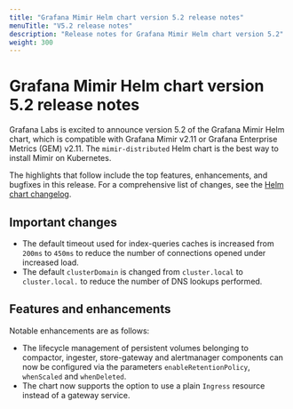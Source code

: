 ```yaml
---
title: "Grafana Mimir Helm chart version 5.2 release notes"
menuTitle: "V5.2 release notes"
description: "Release notes for Grafana Mimir Helm chart version 5.2"
weight: 300
---
```


# Grafana Mimir Helm chart version 5.2 release notes

Grafana Labs is excited to announce version 5.2 of the Grafana Mimir Helm chart, which is compatible with Grafana Mimir v2.11 or Grafana Enterprise Metrics (GEM) v2.11. The `mimir-distributed` Helm chart is the best way to install Mimir on Kubernetes.

The highlights that follow include the top features, enhancements, and bugfixes in this release. For a comprehensive list of changes, see the [Helm chart changelog](https://github.com/grafana/mimir/tree/main/operations/helm/charts/mimir-distributed/CHANGELOG.md).

## Important changes

- The default timeout used for index-queries caches is increased from `200ms` to `450ms` to reduce the number of connections opened under increased load.
- The default `clusterDomain` is changed from `cluster.local` to `cluster.local.` to reduce the number of DNS lookups performed.

## Features and enhancements

Notable enhancements are as follows:

- The lifecycle management of persistent volumes belonging to compactor, ingester, store-gateway and alertmanager components can now be configured via the parameters `enableRetentionPolicy`, `whenScaled` and `whenDeleted`.
- The chart now supports the option to use a plain `Ingress` resource instead of a gateway service.
